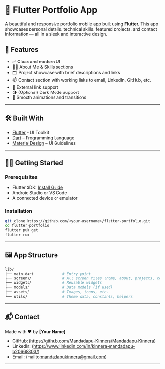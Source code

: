 # 🌟 Flutter Portfolio App

A beautiful and responsive portfolio mobile app built using **Flutter**. This app showcases personal details, technical skills, featured projects, and contact information — all in a sleek and interactive design.

## 🚀 Features

- ✅ Clean and modern UI
- 🧑‍💻 About Me & Skills sections
- 🗂 Project showcase with brief descriptions and links
- 📫 Contact section with working links to email, LinkedIn, GitHub, etc.
- 🔗 External link support
- 🌗 (Optional) Dark Mode support
- 🔄 Smooth animations and transitions

---

## 🛠 Built With

- [Flutter](https://flutter.dev/) – UI Toolkit
- [Dart](https://dart.dev/) – Programming Language
- [Material Design](https://material.io/) – UI Guidelines

---

## 🧑‍💻 Getting Started

### Prerequisites

- Flutter SDK: [Install Guide](https://docs.flutter.dev/get-started/install)
- Android Studio or VS Code
- A connected device or emulator

### Installation

```bash
git clone https://github.com/<your-username>/flutter-portfolio.git
cd flutter-portfolio
flutter pub get
flutter run
````

---

## 🖼 App Structure

```bash
lib/
├── main.dart             # Entry point
├── screens/              # All screen files (home, about, projects, contact, etc.)
├── widgets/              # Reusable widgets
├── models/               # Data models (if used)
├── assets/               # Images, icons, etc.
└── utils/                # Theme data, constants, helpers
```

---

## 📬 Contact

Made with ❤️ by **\[Your Name]**

* GitHub: (https://github.com/Mandadapu-Kinnera/Mandadapu-Kinnera)
* LinkedIn: (https://www.linkedin.com/in/kinnera-mandadapu-b20668303/)
* Email: (mailto:mandadapukinnera@gmail.com)

---
